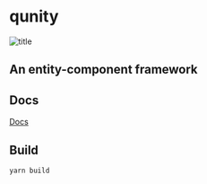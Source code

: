 # qunity
![title](https://rockyf.github.io/qunity-core/assets/title.png)  
## An entity-component framework

## Docs
[Docs](https://rockyf.github.io/qunity)

## Build
``yarn build``  
